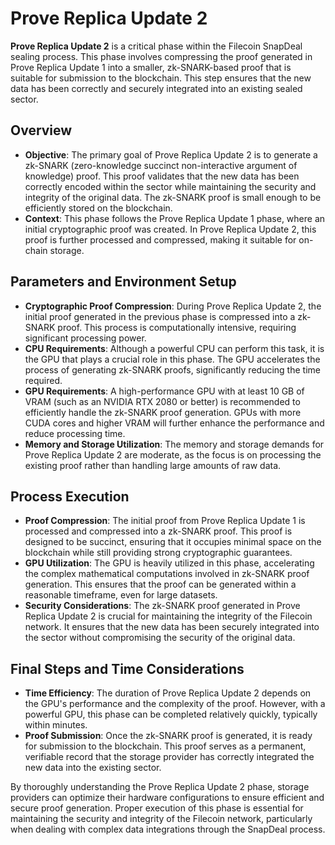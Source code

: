 # Prove Replica Update 2

**Prove Replica Update 2** is a critical phase within the Filecoin SnapDeal sealing process. This phase involves compressing the proof generated in Prove Replica Update 1 into a smaller, zk-SNARK-based proof that is suitable for submission to the blockchain. This step ensures that the new data has been correctly and securely integrated into an existing sealed sector.

## **Overview**

* **Objective**: The primary goal of Prove Replica Update 2 is to generate a zk-SNARK (zero-knowledge succinct non-interactive argument of knowledge) proof. This proof validates that the new data has been correctly encoded within the sector while maintaining the security and integrity of the original data. The zk-SNARK proof is small enough to be efficiently stored on the blockchain.
* **Context**: This phase follows the Prove Replica Update 1 phase, where an initial cryptographic proof was created. In Prove Replica Update 2, this proof is further processed and compressed, making it suitable for on-chain storage.

## **Parameters and Environment Setup**

* **Cryptographic Proof Compression**: During Prove Replica Update 2, the initial proof generated in the previous phase is compressed into a zk-SNARK proof. This process is computationally intensive, requiring significant processing power.
* **CPU Requirements**: Although a powerful CPU can perform this task, it is the GPU that plays a crucial role in this phase. The GPU accelerates the process of generating zk-SNARK proofs, significantly reducing the time required.
* **GPU Requirements**: A high-performance GPU with at least 10 GB of VRAM (such as an NVIDIA RTX 2080 or better) is recommended to efficiently handle the zk-SNARK proof generation. GPUs with more CUDA cores and higher VRAM will further enhance the performance and reduce processing time.
* **Memory and Storage Utilization**: The memory and storage demands for Prove Replica Update 2 are moderate, as the focus is on processing the existing proof rather than handling large amounts of raw data.

## **Process Execution**

* **Proof Compression**: The initial proof from Prove Replica Update 1 is processed and compressed into a zk-SNARK proof. This proof is designed to be succinct, ensuring that it occupies minimal space on the blockchain while still providing strong cryptographic guarantees.
* **GPU Utilization**: The GPU is heavily utilized in this phase, accelerating the complex mathematical computations involved in zk-SNARK proof generation. This ensures that the proof can be generated within a reasonable timeframe, even for large datasets.
* **Security Considerations**: The zk-SNARK proof generated in Prove Replica Update 2 is crucial for maintaining the integrity of the Filecoin network. It ensures that the new data has been securely integrated into the sector without compromising the security of the original data.

## **Final Steps and Time Considerations**

* **Time Efficiency**: The duration of Prove Replica Update 2 depends on the GPU's performance and the complexity of the proof. However, with a powerful GPU, this phase can be completed relatively quickly, typically within minutes.
* **Proof Submission**: Once the zk-SNARK proof is generated, it is ready for submission to the blockchain. This proof serves as a permanent, verifiable record that the storage provider has correctly integrated the new data into the existing sector.

By thoroughly understanding the Prove Replica Update 2 phase, storage providers can optimize their hardware configurations to ensure efficient and secure proof generation. Proper execution of this phase is essential for maintaining the security and integrity of the Filecoin network, particularly when dealing with complex data integrations through the SnapDeal process.
